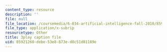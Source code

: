 ```yaml
---
content_type: resource
description: ''
file: null
file_location: /coursemedia/6-034-artificial-intelligence-fall-2010/85921260debe53e8873ed8c51d81189e_dARl_gGrS4o.vtt
file_type: application/x-subrip
resourcetype: Other
title: 3play caption file
uid: 85921260-debe-53e8-873e-d8c51d81189e
---
```

